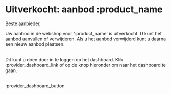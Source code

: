 # Uitverkocht: aanbod :product_name

Beste aanbieder,

Uw aanbod in de webshop voor ':product_name' is uitverkocht.
U kunt het aanbod aanvullen of verwijderen. Als u het aanbod verwijderd kunt u daarna een nieuw aanbod plaatsen.
&nbsp;  
&nbsp;  

Dit kunt u doen door in te loggen op het dashboard. Klik :provider_dashboard_link of op de knop hieronder om naar het dashboard te gaan.
&nbsp;  
&nbsp;  

:provider_dashboard_button

